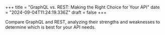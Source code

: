 +++
title = "GraphQL vs. REST: Making the Right Choice for Your API"
date = "2024-09-04T11:24:19.336Z"
draft = false
+++

Compare GraphQL and REST, analyzing their strengths and weaknesses to determine which is best for your API needs.
        